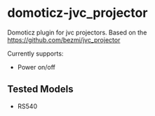 # domoticz-jvc_projector
Domoticz plugin for jvc projectors. Based on the https://github.com/bezmi/jvc_projector


Currently supports:
* Power on/off

## Tested Models
* RS540
